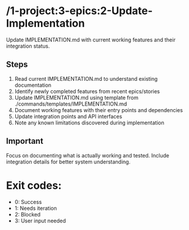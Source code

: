 # /1-project:3-epics:2-Update-Implementation
Update IMPLEMENTATION.md with current working features and their integration status.

## Steps
1. Read current IMPLEMENTATION.md to understand existing documentation
2. Identify newly completed features from recent epics/stories
3. Update IMPLEMENTATION.md using template from ./commands/templates/IMPLEMENTATION.md
4. Document working features with their entry points and dependencies
5. Update integration points and API interfaces
6. Note any known limitations discovered during implementation

## Important
Focus on documenting what is actually working and tested. Include integration details for better system understanding.

# Exit codes:
- 0: Success
- 1: Needs iteration
- 2: Blocked
- 3: User input needed